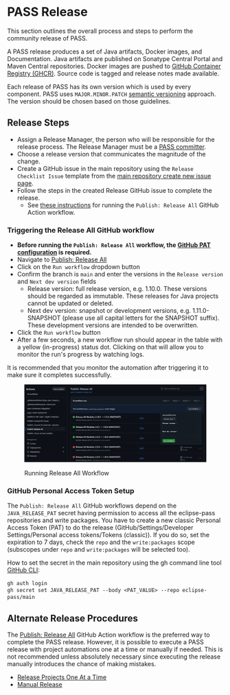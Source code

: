 # PASS Release

This section outlines the overall process and steps to perform the community release of PASS.

A PASS release produces a set of Java artifacts, Docker images, and Documentation. Java artifacts are published on Sonatype Central Portal and Maven Central repositories. Docker images are pushed to [GitHub Container Registry (GHCR)](https://docs.github.com/en/packages/working-with-a-github-packages-registry/working-with-the-container-registry). Source code is tagged and release notes made available.

Each release of PASS has its own version which is used by every component. PASS uses `MAJOR.MINOR.PATCH` [semantic versioning](https://semver.org/) approach. The version should be chosen based on those guidelines.

## Release Steps

* Assign a Release Manager, the person who will be responsible for the release process. The Release Manager must be a [PASS committer](https://www.eclipse.org/projects/handbook/#roles-cm).
* Choose a release version that communicates the magnitude of the change.
* Create a GitHub issue in the main repository using the `Release Checklist Issue` template from the [main repository create new issue page](https://github.com/eclipse-pass/main/issues/new/choose).
* Follow the steps in the created Release GitHub issue to complete the release.
  * See [these instructions](#triggering-the-release-all-github-workflow) for running the `Publish: Release All` GitHub Action workflow.

### Triggering the Release All GitHub workflow

* **Before running the `Publish: Release All` workflow, the [GitHub PAT configuration](#github-personal-access-token-setup) is required.**
* Navigate to [Publish: Release All](https://github.com/eclipse-pass/main/actions/workflows/pass-complete-release.yml)
* Click on the `Run workflow` dropdown button
* Confirm the branch is `main` and enter the versions in the `Release version` and `Next dev version` fields
    * Release version: full release version, e.g. 1.10.0. These versions should be regarded as immutable. These releases for Java projects cannot be updated or deleted.
    * Next dev version: snapshot or development versions, e.g. 1.11.0-SNAPSHOT (please use all capital letters for the SNAPSHOT suffix). These development versions are intended to be overwritten.
* Click the `Run workflow` button
* After a few seconds, a new workflow run should appear in the table with a yellow (in-progress) status dot. Clicking on that will allow you to monitor the run's progress by watching logs.

It is recommended that you monitor the automation after triggering it to make sure it completes successfully.

<figure><img src="../../.gitbook/assets/main-release-page.png" alt="Running Release All Workflow"><figcaption><p>Running Release All Workflow</p></figcaption></figure>

### GitHub Personal Access Token Setup

The `Publish: Release All` GitHub workflows depend on the `JAVA_RELEASE_PAT` secret having permission to access all the eclipse-pass repositories and write packages.
You have to create a new classic Personal Access Token (PAT) to do the release (GitHub/Settings/Developer Settings/Personal access tokens/Tokens (classic)).
If you do so, set the expiration to 7 days, check the `repo` and the `write:packages` scope (subscopes under `repo`
and `write:packages` will be selected too).

How to set the secret in the main repository using the gh command line tool [GitHub CLI](https://cli.github.com/):
```
gh auth login
gh secret set JAVA_RELEASE_PAT --body <PAT_VALUE> --repo eclipse-pass/main
```

## Alternate Release Procedures

The [Publish: Release All](https://github.com/eclipse-pass/main/actions/workflows/pass-complete-release.yml) GitHub Action workflow is the preferred way to complete the PASS release. 
However, it is possible to execute a PASS release with project automations one at a time or manually if needed. This is not recommended unless absolutely necessary since executing the
release manually introduces the chance of making mistakes.

* [Release Projects One At a Time](./release-steps-project-one-at-a-time.md)
* [Manual Release](./release-steps-manual.md)
